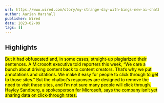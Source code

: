 ```yaml
---
url: https://www.wired.com/story/my-strange-day-with-bings-new-ai-chatbot/
author: Aarian Marshall
publisher: Wired
date: 2023-02-09
tags: []
---
```


## Highlights
<mark>But it had obfuscated and, in some cases, straight-up plagiarized their sentences. A Microsoft executive told reporters this week, “We care a bunch about driving content back to content creators. That’s why we put annotations and citations. We make it easy for people to click through to get to those sites.” But the chatbot’s responses are designed to remove the need to visit those sites, and I’m not sure many people will click through. Hayley Sandberg, a spokesperson for Microsoft, says the company isn’t yet sharing data on click-through rates.</mark>

